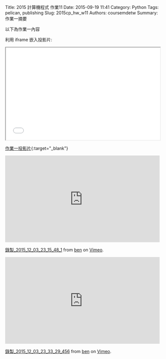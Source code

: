 Title: 2015 計算機程式 作業11
Date: 2015-09-19 11:41
Category: Python
Tags: pelican, publishing
Slug: 2015cp_hw_w11
Authors: coursemdetw
Summary: 作業一摘要

以下為作業一內容

利用 iframe 嵌入投影片:

<iframe src="40423122_cp_w11_p.html" width="500" height="300"></iframe>

[作業一投影片](40423122_cp_w11_p.html){:target="_blank"}

<iframe src="https://player.vimeo.com/video/147735958" width="500" height="281" frameborder="0" webkitallowfullscreen mozallowfullscreen allowfullscreen></iframe> <p><a href="https://vimeo.com/147735958">錄製_2015_12_03_23_15_48_1</a> from <a href="https://vimeo.com/user45106300">ben</a> on <a href="https://vimeo.com">Vimeo</a>.</p>

<iframe src="https://player.vimeo.com/video/147736135" width="500" height="281" frameborder="0" webkitallowfullscreen mozallowfullscreen allowfullscreen></iframe> <p><a href="https://vimeo.com/147736135">錄製_2015_12_03_23_33_29_456</a> from <a href="https://vimeo.com/user45106300">ben</a> on <a href="https://vimeo.com">Vimeo</a>.</p>

